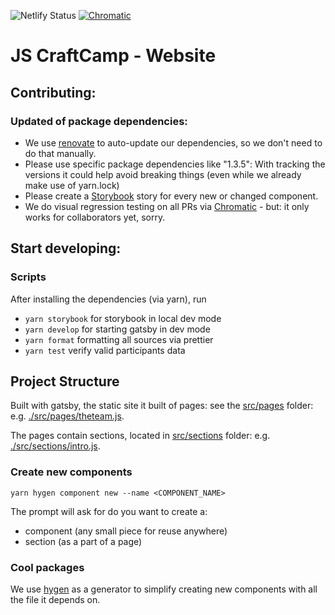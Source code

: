 ![Netlify Status](https://api.netlify.com/api/v1/badges/429e37ea-5a85-45d5-8845-e3dad61e63be/deploy-status?branch=main)
[![Chromatic](https://github.com/jscraftcamp/website/actions/workflows/chromatic.yml/badge.svg?event=workflow_run)](https://github.com/jscraftcamp/website/actions/workflows/chromatic.yml)

# JS CraftCamp - Website

## Contributing:

### Updated of package dependencies:
* We use [renovate](https://www.mend.io/free-developer-tools/renovate/) to auto-update our dependencies, so we don't need to do that manually. 
* Please use specific package dependencies like "1.3.5": With tracking the versions it could help avoid breaking things (even while we already make use of yarn.lock)
* Please create a [Storybook](https://storybook.js.org/) story for every new or changed component.
* We do visual regression testing on all PRs via [Chromatic](https://www.chromatic.com/library?appId=60d36a243a7c1f0049472423) - but: it only works for collaborators yet, sorry.

## Start developing:

### Scripts
After installing the dependencies (via yarn), run

- `yarn storybook` for storybook in local dev mode
- `yarn develop` for starting gatsby in dev mode
- `yarn format` formatting all sources via prettier
- `yarn test` verify valid participants data

## Project Structure
Built with gatsby, the static site it built of pages: see the [src/pages](./src/pages) folder: e.g. [./src/pages/theteam.js](./src/pages/theteam.js).

The pages contain sections, located in [src/sections](./src/sections) folder: e.g. [./src/sections/intro.js](./src/sections/intro.js). 

### Create new components

```
yarn hygen component new --name <COMPONENT_NAME>
```

The prompt will ask for do you want to create a:

- component (any small piece for reuse anywhere)
- section (as a part of a page)

### Cool packages

We use [hygen](http://www.hygen.io) as a generator to simplify creating new components with all the file it depends on.

